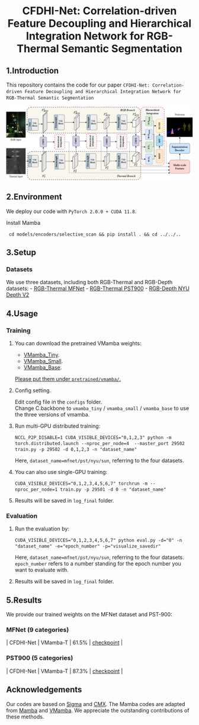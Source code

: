 
<div align="center">
<h1> CFDHI-Net: Correlation-driven Feature Decoupling and Hierarchical Integration Network for RGB-Thermal Semantic Segmentation </h1>




</div>


## 1.Introduction

This repository contains the code for our paper `CFDHI-Net: Correlation-driven Feature Decoupling and Hierarchical Integration Network for RGB-Thermal Semantic Segmentation`

![](figs/overall.png)

## 2.Environment

We deploy our code with `PyTorch 2.0.0 + CUDA 11.8`.

Install Mamba
 ```shell
  cd models/encoders/selective_scan && pip install . && cd ../../..
 ```

## 3.Setup

### Datasets

 We use three datasets, including both RGB-Thermal and RGB-Depth datasets:
    - [RGB-Thermal MFNet](https://github.com/haqishen/MFNet-pytorch)
    - [RGB-Thermal PST900](https://github.com/ShreyasSkandanS/pst900_thermal_rgb)
    - [RGB-Depth NYU Depth V2](https://cs.nyu.edu/~silberman/datasets/nyu_depth_v2.html)


## 4.Usage

### Training
1. You can download the pretrained VMamba weights:

    - [VMamba_Tiny](https://drive.google.com/file/d/1W0EFQHvX4Cl6krsAwzlR-VKqQxfWEdM8/view?usp=drive_link).
    - [VMamba_Small](https://drive.google.com/file/d/1671QXJ-faiNX4cYUlXxf8kCpAjeA4Oah/view?usp=drive_link).
    - [VMamba_Base](https://drive.google.com/file/d/1qdH-CQxyUFLq6hElxCANz19IoS-_Cm1L/view?usp=drive_link).

    <u> Please put them under `pretrained/vmamba/`. </u>


2. Config setting.

    Edit config file in the `configs` folder.    
    Change C.backbone to `vmamba_tiny` / `vmamba_small` / `vmamba_base` to use the three versions of vmamba. 

3. Run multi-GPU distributed training:

    ```shell
    NCCL_P2P_DISABLE=1 CUDA_VISIBLE_DEVICES="0,1,2,3" python -m torch.distributed.launch --nproc_per_node=4  --master_port 29502 train.py -p 29502 -d 0,1,2,3 -n "dataset_name"
    ```

    Here, `dataset_name=mfnet/pst/nyu/sun`, referring to the four datasets.

4. You can also use single-GPU training:

    ```shell
    CUDA_VISIBLE_DEVICES="0,1,2,3,4,5,6,7" torchrun -m --nproc_per_node=1 train.py -p 29501 -d 0 -n "dataset_name" 
    ```
5. Results will be saved in `log_final` folder.


### Evaluation
1. Run the evaluation by:

    ```shell
    CUDA_VISIBLE_DEVICES="0,1,2,3,4,5,6,7" python eval.py -d="0" -n "dataset_name" -e="epoch_number" -p="visualize_savedir"
    ```

    Here, `dataset_name=mfnet/pst/nyu/sun`, referring to the four datasets.\
    `epoch_number` refers to a number standing for the epoch number you want to evaluate with.

2. Results will be saved in `log_final` folder.

## 5.Results

We provide our trained weights on the MFNet dataset and PST-900:

### MFNet (9 categories)
| CFDHI-Net | VMamba-T | 61.5% | [checkpoint](https://pan.baidu.com/s/1TvX6T3QkFf2nNa3cUL_Ujg?pwd=8brs) |

### PST900 (5 categories)
| CFDHI-Net | VMamba-T | 87.3% | [checkpoint](https://pan.baidu.com/s/1ocG0-gyTJy3oS0dlDop93w?pwd=a4gc) |


## Acknowledgements

Our codes are based on [Sigma](https://github.com/zifuwan/Sigma) and [CMX](https://github.com/huaaaliu/RGBX_Semantic_Segmentation). The Mamba codes are adapted from [Mamba](https://github.com/state-spaces/mamba) and [VMamba](https://github.com/MzeroMiko/VMamba). We appreciate the outstanding contributions of these methods.


